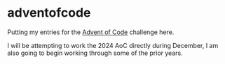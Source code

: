 # adventofcode
Putting my entries for the [Advent of Code](https://adventofcode.com/) challenge here.

I will be attempting to work the 2024 AoC directly during December, I am also going to begin working through some of the prior years.


